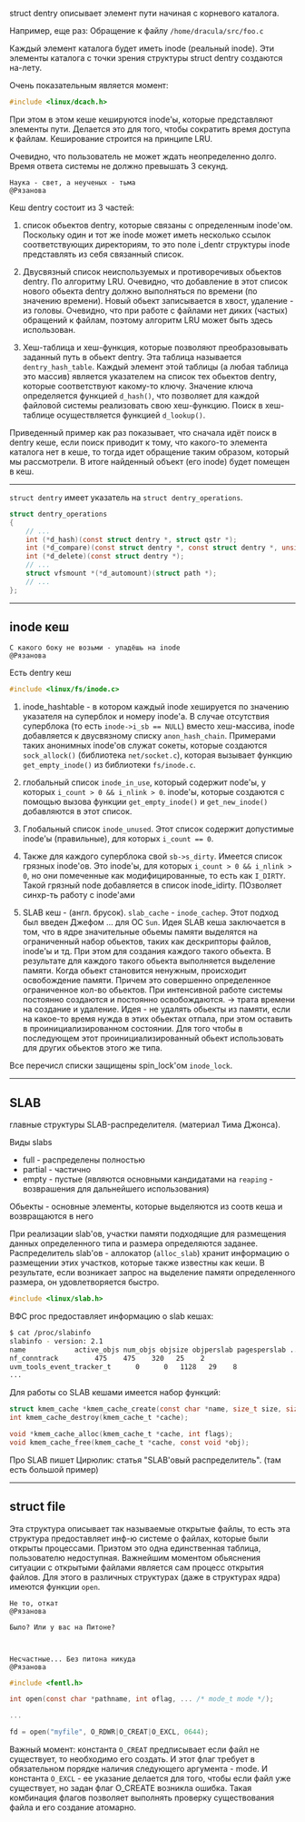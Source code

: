 struct dentry описывает элемент пути начиная с корневого каталога.

Например, еще раз: Обращение к файлу `/home/dracula/src/foo.c`

Каждый элемент каталога будет иметь inode (реальный inode). Эти элементы каталога с точки зрения структуры struct dentry создаются на-лету.

Очень показательным является момент:

```C
#include <linux/dcach.h>
```

При этом в этом кеше кешируются inode'ы, которые представляют элементы пути. Делается это для того, чтобы сократить время доступа к файлам. Кеширование строится на принципе LRU.

Очевидно, что пользователь не может ждать неопределенно долго. Время ответа системы не должно превышать 3 секунд.

```
Наука - свет, а неученых - тьма
@Рязанова
```

Кеш dentry состоит из 3 частей:

1. список обьектов dentry, которые связаны с определенным inode'ом. Поскольку один и тот же inode может иметь несколько ссылок соответствующих директориям, то это поле i_dentr структуры inode представлять из себя связанный список.

2. Двусвязный список неиспользуемых и противоречивых обьектов dentry. По алгоритму LRU. Очевидно, что добавление в этот список нового обьекта dentry должно выполняться по времени (по значению времени). Новый обьект записывается в хвост, удаление - из головы. Очевидно, что при работе с файлами нет диких (частых) обращений к файлам, поэтому алгоритм LRU может быть здесь использован.

3. Хеш-таблица и хеш-функция, которые позволяют преобразовывать заданный путь в обьект dentry. Эта таблица называется `dentry_hash_table`. Каждый элемент этой таблицы (а любая таблица это массив) является указателем на список тех обьектов dentry, которые соответствуют какому-то ключу. Значение ключа определяется функцией `d_hash()`, что позволяет для каждой файловой системы реализовать свою хеш-функцию. Поиск в хеш-таблице осуществляется функцией `d_lookup()`.

Приведенный пример как раз показывает, что сначала идёт поиск в dentry кеше, если поиск приводит к тому, что какого-то элемента каталога нет в кеше, то тогда идет обращение таким образом, который мы рассмотрели. В итоге найденный объект (его inode) будет помещен в кеш.

---

`struct dentry` имеет указатель на `struct dentry_operations`.

```C
struct dentry_operations
{
    // ...
    int (*d_hash)(const struct dentry *, struct qstr *);
    int (*d_compare)(const struct dentry *, const struct dentry *, unsigned int, const char *, const struct qstr *);
    int (*d_delete)(const struct dentry *);
    // ...
    struct vfsmount *(*d_automount)(struct path *);
    // ...
};
```

---

## inode кеш

```
С какого боку не возьми - упадёшь на inode
@Рязанова
```

Есть dentry кеш

```C
#include <linux/fs/inode.c> 
```

1. inode_hashtable - в котором каждый inode хешируется по значению указателя на суперблок и номеру inode'а. В случае отсутствия суперблока (то есть `inode->i_sb == NULL`) вместо хеш-массива, inode добавляется к двусвязному списку `anon_hash_chain`. Примерами таких анонимных inode'ов служат сокеты, которые создаются `sock_allock()` (библиотека `net/socket.c`), которая вызывает функцию `get_empty_inode()` из библиотеки `fs/inode.c`.

2. глобальный список `inode_in_use`, который содержит node'ы, у которых `i_count > 0 && i_nlink > 0`. inode'ы, которые создаются с помощью вызова функции `get_empty_inode()` и `get_new_inode()` добавляются в этот список.

3. Глобальный список `inode_unused`. Этот список содержит допустимые inode'ы (правильные), для которых `i_count == 0`.

4. Также для каждого суперблока свой `sb->s_dirty`. Имеется список грязных inode'ов. Это inode'ы, для которых `i_count > 0 && i_nlink > 0`, но они помеченные как модифицированные, то есть как `I_DIRTY`. Такой грязный node добавляется в список inode_idirty. ПОзволяет синхр-ть работу с inode'ами

5. SLAB кеш - (англ. брусок). `slab_cache` - `inode_cachep`. Этот подход был введен Джефом $\dots$ для ОС `Sun`. Идея SLAB кеша заключается в том, что в ядре значительные обьемы памяти выделятся на ограниченный набор обьектов, таких как дескрипторы файлов, inode'ы и тд. При этом для создания каждого такого обьекта. В результате для каждого такого обьекта выполняется выделение памяти. Когда обьект становится ненужным, происходит освобождение памяти. Причем это совершенно определенное ограниченное кол-во обьектов. При интенсивной работе системы постоянно создаются и постоянно освобождаются. -> трата времени на создание и удаление. Идея - не удалять обьекты из памяти, если на какое-то время нужда в этих обьектах отпала, при этом оставить в проинициализированном состоянии. Для того чтобы в последующем этот проинициализированный обьект использовать для других обьектов этого же типа.

Все перечисл списки защищены spin_lock'ом `inode_lock`.

---

## SLAB

главные структуры SLAB-распределителя. (материал Тима Джонса).

Виды slabs

* full - распределены полностью
* partial - частично
* empty - пустые (являются основными кандидатами на `reaping` - возврашения для дальнейшего использования)

Обьекты - основные элементы, которые выделяются из соотв кеша и возвращаются в него

При реализации slab'ов, участки памяти подходящие для размещения данных определенного типа и размера определяются заданее. Распределитель slab'ов - аллокатор (`alloc_slab`) хранит информацию о размещении этих участков, которые также известны как кеши. В результате, если возникает запрос на выделение памяти определенного размера, он удовлетворяется быстро.

```C
#include <linux/slab.h>
```

ВФС proc предоставляет информацию о slab кешах:

```Bash
$ cat /proc/slabinfo
slabinfo - version: 2.1
name            active_objs num_objs objsize objperslab pagesperslab ...
nf_conntrack         475    475    320   25    2
uvm_tools_event_tracker_t      0      0   1128   29    8
...
```

Для работы со SLAB кешами имеется набор функций:

```C
struct kmem_cache *kmem_cache_create(const char *name, size_t size, size_t offset, unsigned long flags, void (*ctor)(void *));
int kmem_cache_destroy(kmem_cache_t *cache);

void *kmem_cache_alloc(kmem_cache_t *cache, int flags);
void kmem_cache_free(kmem_cache_t *cache, const void *obj);
```

Про SLAB пишет Цирюлик: статья "SLAB'овый распределитель". (там есть большой пример)

---

## struct file

Эта структура описывает так называемые открытые файлы, то есть эта структура предоставляет инф-ю системе о файлах, которые были открыты процессами. Приэтом это одна единственная таблица, пользователю недоступная. Важнейшим моментом обьяснения ситуации с открытыми файлами является сам процесс открытия файлов. Для этого в различных структурах (даже в структурах ядра) имеются функции `open`.

```
Не то, откат
@Рязанова
```

```
Было? Или у вас на Питоне?



Несчастные... Без питона никуда
@Рязанова
```

```C
#include <fentl.h>

int open(const char *pathname, int oflag, ... /* mode_t mode */);

...

fd = open("myfile", O_RDWR|O_CREAT|O_EXCL, 0644);
```

Важный момент: константа `O_CREAT` предписывает если файл не существует, то необходимо его создать. И этот флаг требует в обязательном порядке наличия следующего аргумента - mode. И константа `O_EXCL` - ее указание делается для того, чтобы если файл уже существует, но задан флаг O_CREATE возникла ошибка. Такая комбинация флагов позволяет выполнять проверку существования файла и его создание атомарно.
